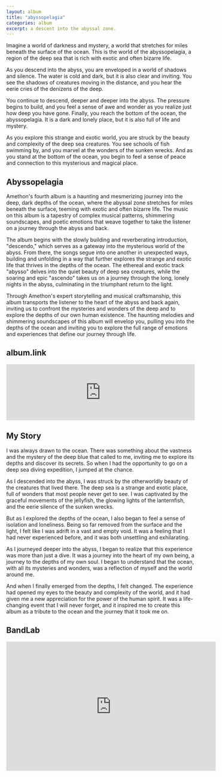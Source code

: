 ```yaml
---
layout: album
title: "abyssopelagia"
categories: album
excerpt: a descent into the abyssal zone.
---
```


Imagine a world of darkness and mystery, a world that stretches for miles beneath the surface of the ocean. This is the world of the abyssopelagia, a region of the deep sea that is rich with exotic and often bizarre life.

As you descend into the abyss, you are enveloped in a world of shadows and silence. The water is cold and dark, but it is also clear and inviting. You see the shadows of creatures moving in the distance, and you hear the eerie cries of the denizens of the deep.

You continue to descend, deeper and deeper into the abyss. The pressure begins to build, and you feel a sense of awe and wonder as you realize just how deep you have gone. Finally, you reach the bottom of the ocean, the abyssopelagia. It is a dark and lonely place, but it is also full of life and mystery.

As you explore this strange and exotic world, you are struck by the beauty and complexity of the deep sea creatures. You see schools of fish swimming by, and you marvel at the wonders of the sunken wrecks. And as you stand at the bottom of the ocean, you begin to feel a sense of peace and connection to this mysterious and magical place.

<h2>Abyssopelagia</h2>
Amethon's fourth album is a haunting and mesmerizing journey into the deep, dark depths of the ocean, where the abyssal zone stretches for miles beneath the surface, teeming with exotic and often bizarre life. The music on this album is a tapestry of complex musical patterns, shimmering soundscapes, and poetic emotions that weave together to take the listener on a journey through the abyss and back.

The album begins with the slowly building and reverberating introduction, "descendo," which serves as a gateway into the mysterious world of the abyss. From there, the songs segue into one another in unexpected ways, building and unfolding in a way that further explores the strange and exotic life that thrives in the depths of the ocean. The ethereal and exotic track "abysso" delves into the quiet beauty of deep sea creatures, while the soaring and epic "ascendo" takes us on a journey through the long, lonely nights in the abyss, culminating in the triumphant return to the light.

Through Amethon's expert storytelling and musical craftsmanship, this album transports the listener to the heart of the abyss and back again, inviting us to confront the mysteries and wonders of the deep and to explore the depths of our own human existence. The haunting melodies and shimmering soundscapes of this album will envelop you, pulling you into the depths of the ocean and inviting you to explore the full range of emotions and experiences that define our journey through life.



<h2>album.link</h2>

<iframe width="100%" height="150" src="https://odesli.co/embed/?url=https%3A%2F%2Falbum.link%2Fi%2F1618244963&theme=light" frameborder="0" allowfullscreen sandbox="allow-same-origin allow-scripts allow-presentation allow-popups allow-popups-to-escape-sandbox" allow="clipboard-read; clipboard-write"></iframe>

<h2>My Story</h2>
I was always drawn to the ocean. There was something about the vastness and the mystery of the deep blue that called to me, inviting me to explore its depths and discover its secrets. So when I had the opportunity to go on a deep sea diving expedition, I jumped at the chance.

As I descended into the abyss, I was struck by the otherworldly beauty of the creatures that lived there. The deep sea is a strange and exotic place, full of wonders that most people never get to see. I was captivated by the graceful movements of the jellyfish, the glowing lights of the lanternfish, and the eerie silence of the sunken wrecks.

But as I explored the depths of the ocean, I also began to feel a sense of isolation and loneliness. Being so far removed from the surface and the light, I felt like I was adrift in a vast and empty void. It was a feeling that I had never experienced before, and it was both unsettling and exhilarating.

As I journeyed deeper into the abyss, I began to realize that this experience was more than just a dive. It was a journey into the heart of my own being, a journey to the depths of my own soul. I began to understand that the ocean, with all its mysteries and wonders, was a reflection of myself and the world around me.

And when I finally emerged from the depths, I felt changed. The experience had opened my eyes to the beauty and complexity of the world, and it had given me a new appreciation for the power of the human spirit. It was a life-changing event that I will never forget, and it inspired me to create this album as a tribute to the ocean and the journey that it took me on.



<h2>BandLab</h2>

<iframe width="560" height="345" src="https://www.bandlab.com/embed/collection/?id=9dacde40-8cb0-ec11-997e-0004ffd34370" frameborder="0" allowfullscreen></iframe>

